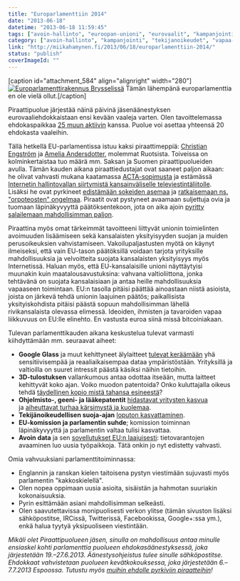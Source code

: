 ```yaml
---
title: "Europarlamenttiin 2014"
date: "2013-06-18"
datetime: "2013-06-18 11:59:45"
tags: ["avoin-hallinto", "euroopan-unioni", "eurovaalit", "kampanjointi", "tekijanoikeudet", "vapaa-tieto", "yksityisyys", ]
category: ["avoin-hallinto", "kampanjointi", "tekijanoikeudet", "vapaa-tieto", "yksityisyys", ]
link: "http://miikahamynen.fi/2013/06/18/europarlamenttiin-2014/"
status: "publish"
coverImageId: ""
---
```


\[caption id="attachment\_584" align="alignright" width="280"\][![Europarlamenttirakennus Brysselissä](http://miikahamynen.fi/wp-content/uploads/2013/06/IMG_0003_pieni-400x266.jpg)](http://miikahamynen.fi/wp-content/uploads/2013/06/IMG_0003_pieni.jpg) Tämän lähempänä europarlamenttia en ole vielä ollut.\[/caption\]

Piraattipuolue järjestää näinä päivinä jäsenäänestyksen eurovaaliehdokkaistaan ensi kevään vaaleja varten. Olen tavoittelemassa ehdokaspaikkaa [25 muun aktiivin](http://piraattipuolue.fi/eurovaalit-2014/) kanssa. Puolue voi asettaa yhteensä 20 ehdokasta vaaleihin.

Tällä hetkellä EU-parlamentissa istuu kaksi piraattimeppiä: [Christian Engström](https://christianengstrom.wordpress.com/) ja [Amelia Andersdotter](http://ameliaandersdotter.eu/), molemmat Ruotsista. Toiveissa on kolminkertaistaa tuo määrä mm. Saksan ja Suomen piraattipuolueiden avulla. Tämän kauden aikana piraattiedustajat ovat saaneet paljon aikaan: he olivat vahvasti mukana kaatamassa [ACTA-sopimusta](http://miikahamynen.fi/tag/acta/) ja estämässä [Internetin hallintovallan siirtymistä kansainväliselle televiestintäliitolle](http://www.circleid.com/posts/internet_to_itu_stay_away_from_my_network/). Lisäksi he ovat pyrkineet [edistämään sokeiden asemaa](http://christianengstrom.wordpress.com/category/informationspolitik/books-for-the-blind/) ja [ratkaisemaan ns. "orpoteosten" ongelmaa](http://falkvinge.net/2012/03/14/european-parliament-blocks-copyright-reform-with-113-voter-turnout/). Piraatit ovat pystyneet avaamaan suljettuja ovia ja tuomaan läpinäkyvyyttä päätöksentekoon, jota on aika ajoin [pyritty salailemaan mahdollisimman paljon](http://falkvinge.net/2012/01/26/eu-acta-chief-resigns-in-disgust-over-disrespect-at-citizens-next-steps/).

Piraattina myös omat tärkeimmät tavoitteeni liittyvät unionin toimielinten avoimuuden lisäämiseen sekä kansalaisten yksityisyyden suojan ja muiden perusoikeuksien vahvistamiseen. Vakoilupaljastusten myötä on käynyt ilmeiseksi, että vain EU-tason päätöksillä voidaan tarjota yrityksille mahdollisuuksia ja velvoitteita suojata kansalaisten yksityisyys myös Internetissä. Haluan myös, että EU-kansalaisille unioni näyttäytyisi muunakin kuin maatalousavustuksina: vahvana valtioliittona, jonka tehtävänä on suojata kansalaisiaan ja antaa heille mahdollisuuksia vapaaseen toimintaan. EU:n tasolla pitäisi päättää ainoastaan niistä asioista, joista on järkevä tehdä unionin laajuinen päätös; paikallisista yksityiskohdista pitäisi päästä sopuun mahdollisimman lähellä rivikansalaista olevassa elimessä. Ideoiden, ihmisten ja tavaroiden vapaa liikkuvuus on EU:lle elinehto. En vastusta euroa siinä missä bitcoiniakaan.

Tulevan parlamenttikauden aikana keskustelua tulevat varmasti kiihdyttämään mm. seuraavat aiheet:

- **Google Glass** ja muut kehittyneet älylaitteet [tulevat keräämään](http://www.guardian.co.uk/technology/2013/jun/03/google-glass-facial-recognition-ban) yhä sensitiivisempää ja reaaliaikaisempaa dataa ympäristöstään. Yrityksillä ja valtioilla on suuret intressit päästä käsiksi näihin tietoihin.
- **3D-tulostuksen** vallankumous antaa odottaa itseään, mutta laitteet kehittyvät koko ajan. Voiko muodon patentoida? Onko kuluttajalla oikeus tehdä [täydellinen kopio mistä tahansa esineestä](https://torrentfreak.com/the-pirate-bay-wants-you-to-really-download-a-car-120124/)?
- **Ohjelmisto-, geeni- ja lääkepatentit** [hidastavat yritysten kasvua](http://devsbuild.it/resources/type/article/five-employees-six-lawyers-problem-software-patents) ja [aiheuttavat turhaa kärsimystä ja kuolemaa](http://piraattipuolue.fi/laakepatentit).
- **Tekijänoikeudellisen suoja-ajan** [loputon kasvattaminen](http://yle.fi/uutiset/aanitteiden_tekijanoikeusuoja_pitenee_70_vuoteen/6687616).
- **EU-komission ja parlamentin suhde**; komission toiminnan läpinäkyvyyttä ja parlamentin valtaa tulisi kasvattaa.
- **Avoin data** ja sen [sovellutukset EU:n laajuisesti](http://publicdata.eu/): tietovarantojen avaaminen luo uusia työpaikkoja. Tätä onkin jo nyt edistetty vahvasti.

Omia vahvuuksiani parlamenttitoiminnassa:

- Englannin ja ranskan kielen taitoisena pystyn viestimään sujuvasti myös parlamentin "kakkoskielellä".
- Olen nopea oppimaan uusia asioita, sisäistän ja hahmotan suuriakin kokonaisuuksia.
- Pyrin esittämään asiani mahdollisimman selkeästi.
- Olen saavutettavissa monipuolisesti verkon ylitse (tämän sivuston lisäksi sähköpostitse, IRCissä, Twitterissä, Facebookissa, Google+:ssa ym.), enkä halua tyytyä yksipuoliseen viestintään.

_Mikäli olet Piraattipuolueen jäsen, sinulla on mahdollisuus antaa minulle ensiaskel kohti parlamenttia puolueen ehdokasäänestyksessä, joka järjestetään 19.–27.6.2013. Äänestysohjeistus tulee sinulle sähköpostitse. Ehdokkaat vahvistetaan puolueen kevätkokouksessa, joka järjestetään 6.–7.7.2013 Espoossa. Tutustu myös [muihin ehdolle pyrkiviin piraatteihin](http://piraattipuolue.fi/eurovaalit-2014/)!_
